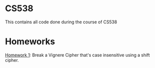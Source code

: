 # CS538
This contains all code done during the course of CS538

# Homeworks
[Homework 1](https://github.com/Dumitrek/CS538/blob/main/HW1%20Code-Kevin%20Dumitrescu.py): Break a Vignere Cipher that's case insensitive using a shift cipher.
